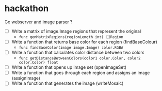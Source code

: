 # hackathon
Go webserver and image parser ?


- [ ] Write a matrix of image.Image regions that represent the original
   - `func genMatrixRegions(regionLength int) []Region`
- [ ] Write a function that returns base color for each region (findBaseColour)  
   - `func findBaseColor(image image.Image) color.RGBA` 
- [ ] Write a function that calculates color distance between two colors
   - `func getDistanceBetweenColors(color1 color.Color, color2 color.Color) float`
- [ ] Write a function that opens up image set (openImageSet)  
- [ ] Write a function that goes through each region and assigns an image (assignImage)  
- [ ] Write a function that generates the image (writeMosaic)  
